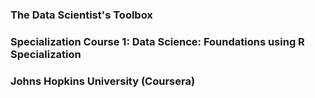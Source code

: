 ### The Data Scientist's Toolbox

### Specialization Course 1: Data Science: Foundations using R Specialization

### Johns Hopkins University (Coursera)
